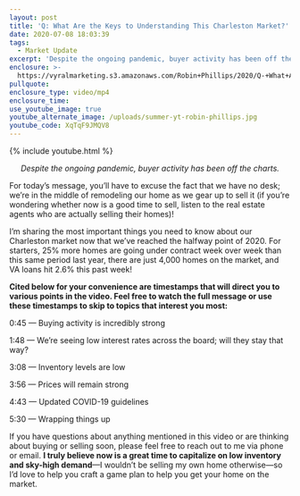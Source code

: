 ```yaml
---
layout: post
title: 'Q: What Are the Keys to Understanding This Charleston Market?'
date: 2020-07-08 18:03:39
tags:
  - Market Update
excerpt: 'Despite the ongoing pandemic, buyer activity has been off the charts.'
enclosure: >-
  https://vyralmarketing.s3.amazonaws.com/Robin+Phillips/2020/Q-+What+Are+the+Keys+to+Understanding+This+Charleston+Market_.mp4
pullquote:
enclosure_type: video/mp4
enclosure_time:
use_youtube_image: true
youtube_alternate_image: /uploads/summer-yt-robin-phillips.jpg
youtube_code: XqTqF9JMQV8
---
```


{% include youtube.html %}

<p style="text-align:center"><em>Despite the ongoing pandemic, buyer activity has been off the charts.</em></p>

For today’s message, you’ll have to excuse the fact that we have no desk; we’re in the middle of remodeling our home as we gear up to sell it (if you’re wondering whether now is a good time to sell, listen to the real estate agents who are actually selling their homes)!&nbsp;

I’m sharing the most important things you need to know about our Charleston market now that we’ve reached the halfway point of 2020. For starters, 25% more homes are going under contract week over week than this same period last year, there are just 4,000 homes on the market, and VA loans hit 2.6% this past week!&nbsp;

**Cited below for your convenience are timestamps that will direct you to various points in the video. Feel free to watch the full message or use these timestamps to skip to topics that interest you most:**&nbsp;

0:45 — Buying activity is incredibly strong&nbsp;

1:48 — We’re seeing low interest rates across the board; will they stay that way?

3:08 — Inventory levels are low&nbsp;

3:56 — Prices will remain strong&nbsp;

4:43 — Updated COVID-19 guidelines&nbsp;

5:30 — Wrapping things up&nbsp;

If you have questions about anything mentioned in this video or are thinking about buying or selling soon, please feel free to reach out to me via phone or email. **I truly believe now is a great time to capitalize on low inventory and sky-high demand**—I wouldn’t be selling my own home otherwise—so I’d love to help you craft a game plan to help you get your home on the market.